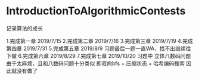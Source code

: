 ﻿# IntroductionToAlgorithmicContests
记录算法的成长

1.完成第一章 2019/7/15
2.完成第二章 2019/7/16
3.完成第三章 2019/7/19
4.完成第四章 2019/7/31
5.完成第五章 2019/8/9 习题最后一题一直WA，找不出继续往下做
6.完成第六章 2019/8/29
7.完成第七章 2019/10/20 习题中 立体八数码问题由于太麻烦，且和八数码问题十分类似
即双向bfs + 压缩状态 + 哈希编码搜索 因此就没有做了
